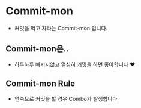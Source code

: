 # Commit-mon
- 커밋을 먹고 자라는 Commit-mon 입니다.

## Commit-mon은..
- 하루하루 빠지지않고 열심히 커밋을 하면 좋아합니다 ❤️

## Commit-mon Rule
- 연속으로 커밋을 할 경우 Combo가 발생합니다
